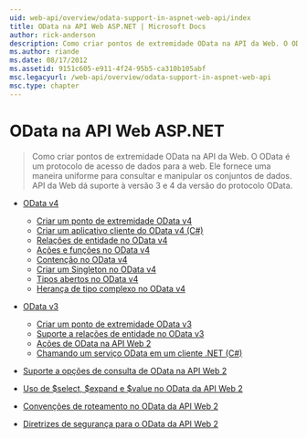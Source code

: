 ```yaml
---
uid: web-api/overview/odata-support-in-aspnet-web-api/index
title: OData na API Web ASP.NET | Microsoft Docs
author: rick-anderson
description: Como criar pontos de extremidade OData na API da Web. O OData é um protocolo de acesso de dados para a web. Ele fornece uma maneira uniforme para consultar e manipular os conjuntos de dados. S de API da Web...
ms.author: riande
ms.date: 08/17/2012
ms.assetid: 9151c605-e911-4f24-95b5-ca310b105abf
msc.legacyurl: /web-api/overview/odata-support-in-aspnet-web-api
msc.type: chapter
---
```

<a name="odata-in-aspnet-web-api"></a>OData na API Web ASP.NET
====================
> Como criar pontos de extremidade OData na API da Web. O OData é um protocolo de acesso de dados para a web. Ele fornece uma maneira uniforme para consultar e manipular os conjuntos de dados. API da Web dá suporte à versão 3 e 4 da versão do protocolo OData.


- [OData v4](odata-v4/index.md)

    - [Criar um ponto de extremidade OData v4](odata-v4/create-an-odata-v4-endpoint.md)
    - [Criar um aplicativo cliente do OData v4 (C#)](odata-v4/create-an-odata-v4-client-app.md)
    - [Relações de entidade no OData v4](odata-v4/entity-relations-in-odata-v4.md)
    - [Ações e funções no OData v4](odata-v4/odata-actions-and-functions.md)
    - [Contenção no OData v4](odata-v4/odata-containment-in-web-api-22.md)
    - [Criar um Singleton no OData v4](odata-v4/using-a-singleton-in-an-odata-endpoint-in-web-api-22.md)
    - [Tipos abertos no OData v4](odata-v4/use-open-types-in-odata-v4.md)
    - [Herança de tipo complexo no OData v4](odata-v4/complex-type-inheritance-in-odata-v4.md)
- [OData v3](odata-v3/index.md)

    - [Criar um ponto de extremidade OData v3](odata-v3/creating-an-odata-endpoint.md)
    - [Suporte a relações de entidade no OData v3](odata-v3/working-with-entity-relations.md)
    - [Ações de OData na API Web 2](odata-v3/odata-actions.md)
    - [Chamando um serviço OData em um cliente .NET (C#)](odata-v3/calling-an-odata-service-from-a-net-client.md)
- [Suporte a opções de consulta de OData na API Web 2](supporting-odata-query-options.md)
- [Uso de $select, $expand e $value no OData da API Web 2](using-select-expand-and-value.md)
- [Convenções de roteamento no OData da API Web 2](odata-routing-conventions.md)
- [Diretrizes de segurança para o OData da API Web 2](odata-security-guidance.md)
